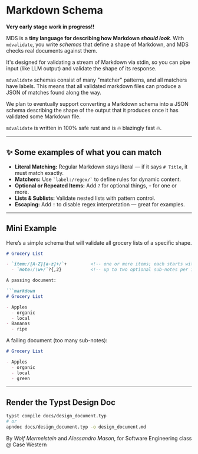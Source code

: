 # Markdown Schema

**Very early stage work in progress!!**

MDS is a **tiny language for describing how Markdown *should look***. With
`mdvalidate`, you write *schemas* that define a shape of Markdown, and MDS
checks real documents against them.

It's designed for validating a stream of Markdown via stdin, so you can pipe
input (like LLM output) and validate the shape of its response.

`mdvalidate` schemas consist of many "matcher" patterns, and all matchers have
labels. This means that all validated markdown files can produce a JSON of
matches found along the way.

We plan to eventually support converting a Markdown schema into a JSON schema
describing the shape of the output that it produces once it has validated some
Markdown file.

`mdvalidate` is written in 100% safe rust and is 🔥 blazingly fast 🔥.

---

## ✨ Some examples of what you can match 

- **Literal Matching:** Regular Markdown stays literal — if it says `# Title`,
  it must match exactly.
- **Matchers:** Use `` `label:/regex/` `` to define rules for dynamic content.
- **Optional or Repeated Items:** Add `?` for optional things, `+` for one or
  more.
- **Lists & Sublists:** Validate nested lists with pattern control.
- **Escaping:** Add `!` to disable regex interpretation — great for examples.

---

## Mini Example

Here’s a simple schema that will validate all grocery lists of a specific shape.


```markdown
# Grocery List

- `item:/[A-Z][a-z]+/`+         <!-- one or more items; each starts with a capital letter -->
  - `note:/\w+/`?{,2}           <!-- up to two optional sub-notes per item -->

A passing document:

```markdown
# Grocery List

- Apples
  - organic
  - local
- Bananas
  - ripe
```

A failing document (too many sub-notes):

```markdown
# Grocery List

- Apples
  - organic
  - local
  - green
```

---

## Render the Typst Design Doc

```bash
typst compile docs/design_document.typ
# or
apndoc docs/design_document.typ -o design_document.md
```

By *Wolf Mermelstein* and *Alessandro Mason*, for Software Engineering class @
Case Western
